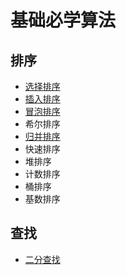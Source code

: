 # 基础必学算法

## 排序

- [选择排序](https://github.com/JMZRB/algorithm/blob/master/src/sort/SelectionSort.java)
- [插入排序](https://github.com/JMZRB/algorithm/blob/master/src/sort/InsertionSort.java)
- [冒泡排序](https://github.com/JMZRB/algorithm/blob/master/src/sort/BubbleSort.java)
- 希尔排序
- [归并排序](https://github.com/JMZRB/algorithm/blob/master/src/sort/MergeSort.java)
- 快速排序
- 堆排序
- 计数排序
- 桶排序
- 基数排序

## 查找

- [二分查找](https://github.com/JMZRB/algorithm/blob/master/src/search/BinarySearch.java)